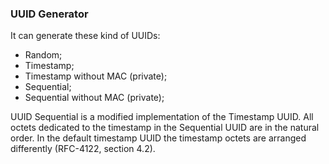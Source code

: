 
### UUID Generator

It can generate these kind of UUIDs:

- Random;
- Timestamp;
- Timestamp without MAC (private);
- Sequential;
- Sequential without MAC (private);
 
UUID Sequential is a modified implementation of the Timestamp UUID. All octets dedicated to the timestamp in the Sequential UUID are in the natural order. In the default timestamp UUID the timestamp octets are arranged differently (RFC-4122, section 4.2).

